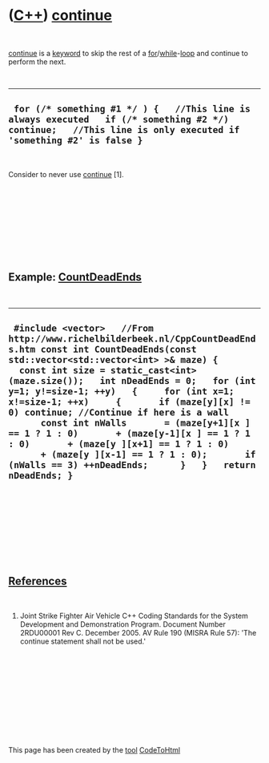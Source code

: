 



 

 

 

 

 

([C++](Cpp.htm)) [continue](CppContinue.htm)
============================================

 

[continue](CppContinue.htm) is a [keyword](CppKeyword.htm) to skip the
rest of a [for](CppFor.htm)/[while](CppWhile.htm)-[loop](CppLoop.htm)
and continue to perform the next.

 

  -----------------------------------------------------------------------------------------------------------------------------------------------------------------
  ` for (/* something #1 */ ) {   //This line is always executed   if (/* something #2 */) continue;   //This line is only executed if 'something #2' is false }`
  -----------------------------------------------------------------------------------------------------------------------------------------------------------------

 

Consider to never use [continue](CppContinue.htm) \[1\].

 

 

 

 

 

Example: [CountDeadEnds](CppCountDeadEnds.htm)
----------------------------------------------

 

  -------------------------------------------------------------------------------------------------------------------------------------------------------------------------------------------------------------------------------------------------------------------------------------------------------------------------------------------------------------------------------------------------------------------------------------------------------------------------------------------------------------------------------------------------------------------------------------------------------------------------------
  ` #include <vector>   //From http://www.richelbilderbeek.nl/CppCountDeadEnds.htm const int CountDeadEnds(const std::vector<std::vector<int> >& maze) {   const int size = static_cast<int>(maze.size());   int nDeadEnds = 0;   for (int y=1; y!=size-1; ++y)   {     for (int x=1; x!=size-1; ++x)     {       if (maze[y][x] != 0) continue; //Continue if here is a wall       const int nWalls       = (maze[y+1][x ] == 1 ? 1 : 0)       + (maze[y-1][x ] == 1 ? 1 : 0)       + (maze[y ][x+1] == 1 ? 1 : 0)       + (maze[y ][x-1] == 1 ? 1 : 0);       if (nWalls == 3) ++nDeadEnds;      }   }   return nDeadEnds; }`
  -------------------------------------------------------------------------------------------------------------------------------------------------------------------------------------------------------------------------------------------------------------------------------------------------------------------------------------------------------------------------------------------------------------------------------------------------------------------------------------------------------------------------------------------------------------------------------------------------------------------------------

 

 

 

 

 

[References](CppReferences.htm)
-------------------------------

 

1.  Joint Strike Fighter Air Vehicle C++ Coding Standards for the System
    Development and Demonstration Program. Document Number 2RDU00001
    Rev C. December 2005. AV Rule 190 (MISRA Rule 57): 'The continue
    statement shall not be used.'

 

 

 

 

 





 




This page has been created by the [tool](Tools.htm)
[CodeToHtml](ToolCodeToHtml.htm)
